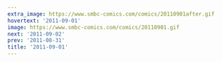 ```yaml
---
extra_image: https://www.smbc-comics.com/comics/20110901after.gif
hovertext: '2011-09-01'
image: https://www.smbc-comics.com/comics/20110901.gif
next: '2011-09-02'
prev: '2011-08-31'
title: '2011-09-01'
---
```

